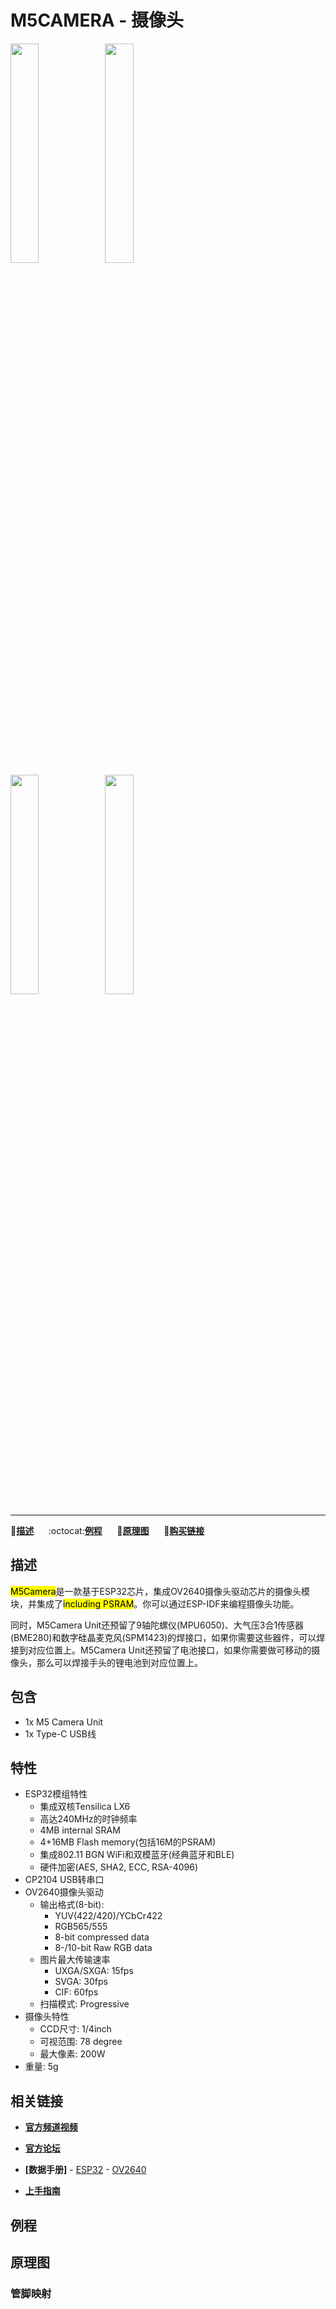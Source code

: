 # M5CAMERA - 摄像头

<img src="assets/img/product_pics/units/m5camera_01.png" width="30%" height="30%"><img src="assets/img/product_pics/units/m5camera_02.png" width="30%" height="30%"><br><img src="assets/img/product_pics/units/m5camera_03.png" width="30%" height="30%"><img src="assets/img/product_pics/units/m5camera_04.png" width="30%" height="30%">

***

:memo:**[描述](#描述)**&nbsp;&nbsp;&nbsp;&nbsp;&nbsp;&nbsp;:octocat:**[例程](#例程)**&nbsp;&nbsp;&nbsp;&nbsp;&nbsp;&nbsp;:electric_plug:**[原理图](#原理图)**&nbsp;&nbsp;&nbsp;&nbsp;&nbsp;&nbsp;🛒**[购买链接](https://item.taobao.com/item.htm?spm=a1z10.5-c.w4002-1172588093.22.6c2275f4nUJEfh&id=575652539758)**

## 描述

<mark>M5Camera</mark>是一款基于ESP32芯片，集成OV2640摄像头驱动芯片的摄像头模块，并集成了<mark>including PSRAM</mark>。你可以通过ESP-IDF来编程摄像头功能。

同时，M5Camera Unit还预留了9轴陀螺仪(MPU6050)、大气压3合1传感器(BME280)和数字硅晶麦克风(SPM1423)的焊接口，如果你需要这些器件，可以焊接到对应位置上。M5Camera Unit还预留了电池接口，如果你需要做可移动的摄像头，那么可以焊接手头的锂电池到对应位置上。

## 包含

- 1x M5 Camera Unit
- 1x Type-C USB线

## 特性

- ESP32模组特性
    + 集成双核Tensilica LX6
    + 高达240MHz的时钟频率
    + 4MB internal SRAM
    + 4+16MB Flash memory(包括16M的PSRAM)
    + 集成802.11 BGN WiFi和双模蓝牙(经典蓝牙和BLE)
    + 硬件加密(AES, SHA2, ECC, RSA-4096)
- CP2104 USB转串口
- OV2640摄像头驱动
    - 输出格式(8-bit):
        + YUV(422/420)/YCbCr422
        + RGB565/555
        + 8-bit compressed data
        + 8-/10-bit Raw RGB data
    - 图片最大传输速率
        + UXGA/SXGA: 15fps
        + SVGA: 30fps
        + CIF: 60fps
    - 扫描模式: Progressive
- 摄像头特性
    + CCD尺寸: 1/4inch
    + 可视范围: 78 degree
    + 最大像素: 200W
- 重量: 5g


## 相关链接

- **[官方频道视频](https://i.youku.com/i/UNjE1ODA2MzE0OA==?spm=a2hzp.8253869.0.0)**

- **[官方论坛](http://forum.m5stack.com/)**

- **[数据手册]** - [ESP32](https://www.espressif.com/sites/default/files/documentation/esp32_datasheet_cn.pdf) - [OV2640](https://www.uctronics.com/download/cam_module/OV2640DS.pdf)

- **[上手指南](/en/quick_start/m5camera/m5camera_quick_start)**

## 例程

<!-- ### 1. Arduino IDE

```c++
DHT12 dht12; //new a object
Adafruit_BMP280 bme;

float tmp = dht12.readTemperature();//temperature
float hum = dht12.readHumidity();//humidity
float pressure = bme.readPressure();//pressure
```

具体例程请点击[这里](https://github.com/m5stack/M5-ProductExampleCodes/tree/master/Unit/M5CAMERA/Arduino)。

### 2. UIFlow

<img src="assets/img/product_pics/units/unit_example/example_unit_m5camera_01.png" width="30%" height="30%"> <img src="assets/img/product_pics/units/unit_example/example_unit_m5camera_02.png" width="55%" height="55%">

具体例程请点击[这里](https://github.com/m5stack/M5-ProductExampleCodes/tree/master/Unit/M5CAMERA/UIFlow)。 -->

## 原理图

<!-- <img src="assets/img/product_pics/units/m5camera_sch.JPG"> -->

### 管脚映射

<!-- <table>
 <tr><td>M5Core(GROVE A)</td><td>GPIO22</td><td>GPIO21</td><td>5V</td><td>GND</td></tr>
 <tr><td>M5CAMERA Unit</td><td>SCL</td><td>SDA</td><td>5V</td><td>GND</td></tr>
</table> -->